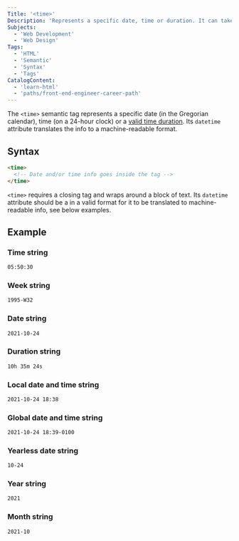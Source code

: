 ```yaml
---
Title: '<time>'
Description: 'Represents a specific date, time or duration. It can take a ```datetime``` attribute that makes it machine-readable'
Subjects:
  - 'Web Development'
  - 'Web Design'
Tags:
  - 'HTML'
  - 'Semantic'
  - 'Syntax'
  - 'Tags'
CatalogContent:
  - 'learn-html'
  - 'paths/front-end-engineer-career-path'
---
```


The `<time>` semantic tag represents a specific date (in the Gregorian calendar), time (on a 24-hour clock) or a [valid time duration](https://www.w3.org/TR/2014/REC-html5-20141028/infrastructure.html#valid-duration-string). Its `datetime` attribute translates the info to a machine-readable format.

## Syntax

```html
<time>
  <!-- Date and/or time info goes inside the tag -->
</time>
```

`<time>` requires a closing tag and wraps around a block of text.
Its `datetime` attribute should be a in a valid format for it to be translated to machine-readable info, see below examples.

## Example

### Time string

```html
05:50:30
```

### Week string

```html
1995-W32
```

### Date string

```html
2021-10-24
```

### Duration string

```html
10h 35m 24s
```

### Local date and time string

```html
2021-10-24 18:38
```

### Global date and time string

```html
2021-10-24 18:39-0100
```

### Yearless date string

```html
10-24
```

### Year string

```html
2021
```

### Month string

```html
2021-10
```
